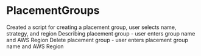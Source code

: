 # PlacementGroups
Created a script for creating a placement group, user selects name, strategy, and region 
Describing placement group - user enters group name and AWS Region 
Delete placement group - user enters placement group name and AWS Region 